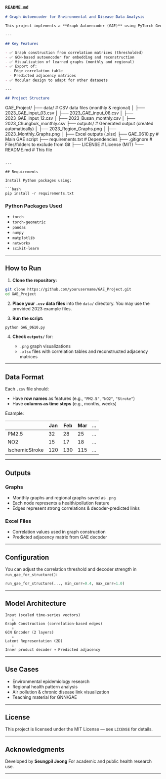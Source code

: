 ### `README.md`

```markdown
# Graph Autoencoder for Environmental and Disease Data Analysis

This project implements a **Graph Autoencoder (GAE)** using PyTorch Geometric to model and visualize relationships among air pollutants, diseases, and health indicators based on correlation patterns in time-series data across different Korean regions and months.

---

## Key Features

- ✅ Graph construction from correlation matrices (thresholded)
- ✅ GCN-based autoencoder for embedding and reconstruction
- ✅ Visualization of learned graphs (monthly and regional)
- ✅ Export of:
  - Edge correlation table
  - Predicted adjacency matrices
- ✅ Modular design to adapt for other datasets

---

## Project Structure

```

GAE\_Project/
├── data/                        # CSV data files (monthly & regional)
│   ├── 2023\_GAE\_input\_03.csv
│   ├── 2023\_GAE\_input\_08.csv
│   ├── 2023\_GAE\_input\_12.csv
│   ├── 2023\_Busan\_monthly.csv
│   ├── 2023\_Chungbuk\_monthly.csv
├── outputs/                     # Generated output (created automatically)
│   ├── 2023\_Region\_Graphs.png
│   ├── 2023\_Monthly\_Graphs.png
│   ├── Excel outputs (.xlsx)
├── GAE\_0610.py                  # Main GAE script
├── requirements.txt             # Dependencies
├── .gitignore                   # Files/folders to exclude from Git
├── LICENSE                      # License (MIT)
└── README.md                    # This file

````

---

## Requirements

Install Python packages using:

```bash
pip install -r requirements.txt
````

### Python Packages Used

* `torch`
* `torch-geometric`
* `pandas`
* `numpy`
* `matplotlib`
* `networkx`
* `scikit-learn`

---

## How to Run

1. **Clone the repository:**

```bash
git clone https://github.com/yourusername/GAE_Project.git
cd GAE_Project
```

2. **Place your `.csv` data files** into the `data/` directory. You may use the provided 2023 example files.

3. **Run the script:**

```bash
python GAE_0610.py
```

4. **Check `outputs/`** for:

   * `.png` graph visualizations
   * `.xlsx` files with correlation tables and reconstructed adjacency matrices

---

## Data Format

Each `.csv` file should:

* Have **row names** as features (e.g., `"PM2.5"`, `"NO2"`, `"Stroke"`)
* Have **columns as time steps** (e.g., months, weeks)

Example:

|                | Jan | Feb | Mar | ... |
| -------------- | --- | --- | --- | --- |
| PM2.5          | 32  | 28  | 25  | ... |
| NO2            | 15  | 17  | 18  | ... |
| IschemicStroke | 120 | 130 | 115 | ... |

---

## Outputs

### Graphs

* Monthly graphs and regional graphs saved as `.png`
* Each node represents a health/pollution feature
* Edges represent strong correlations & decoder-predicted links

### Excel Files

* Correlation values used in graph construction
* Predicted adjacency matrix from GAE decoder

---

## Configuration

You can adjust the correlation threshold and decoder strength in `run_gae_for_structure()`:

```python
run_gae_for_structure(..., min_corr=0.4, max_corr=1.0)
```

---

## Model Architecture

```text
Input (scaled time-series vectors)
   ↓
Graph Construction (correlation-based edges)
   ↓
GCN Encoder (2 layers)
   ↓
Latent Representation (2D)
   ↓
Inner product decoder → Predicted adjacency
```

---

## Use Cases

* Environmental epidemiology research
* Regional health pattern analysis
* Air pollution & chronic disease link visualization
* Teaching material for GNN/GAE

---

## License

This project is licensed under the MIT License — see `LICENSE` for details.

---

## Acknowledgments

Developed by **Seungpil Jeong**
For academic and public health research use.

---

```
